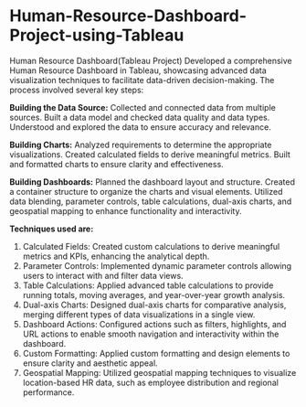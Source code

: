 # Human-Resource-Dashboard-Project-using-Tableau
Human Resource Dashboard(Tableau Project)
Developed a comprehensive Human Resource Dashboard in Tableau, showcasing advanced data visualization techniques to facilitate data-driven decision-making. The process involved several key steps:

**Building the Data Source:**
Collected and connected data from multiple sources.
Built a data model and checked data quality and data types.
Understood and explored the data to ensure accuracy and relevance.

**Building Charts:**
Analyzed requirements to determine the appropriate visualizations.
Created calculated fields to derive meaningful metrics.
Built and formatted charts to ensure clarity and effectiveness.

**Building Dashboards:**
Planned the dashboard layout and structure.
Created a container structure to organize the charts and visual elements.
Utilized data blending, parameter controls, table calculations, dual-axis charts, and geospatial mapping to enhance functionality and interactivity.

**Techniques used are:**
  1) Calculated Fields: Created custom calculations to derive meaningful metrics and KPIs, enhancing the analytical depth.
  2) Parameter Controls: Implemented dynamic parameter controls allowing users to interact with and filter data views.
  3) Table Calculations: Applied advanced table calculations to provide running totals, moving averages, and year-over-year growth analysis.
  4) Dual-axis Charts: Designed dual-axis charts for comparative analysis, merging different types of data visualizations in a single view.
  5) Dashboard Actions: Configured actions such as filters, highlights, and URL actions to enable smooth navigation and interactivity within the dashboard.
  6) Custom Formatting: Applied custom formatting and design elements to ensure clarity and aesthetic appeal.
  7) Geospatial Mapping: Utilized geospatial mapping techniques to visualize location-based HR data, such as employee distribution and regional performance.
